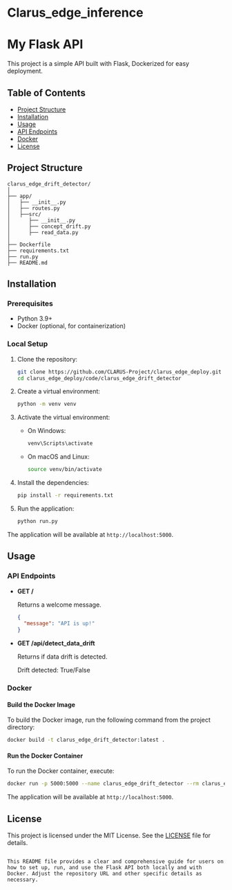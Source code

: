 # Clarus_edge_inference

# My Flask API

This project is a simple API built with Flask, Dockerized for easy deployment.

## Table of Contents

- [Project Structure](#project-structure)
- [Installation](#installation)
- [Usage](#usage)
- [API Endpoints](#api-endpoints)
- [Docker](#docker)
- [License](#license)

## Project Structure

```
clarus_edge_drift_detector/
│
├── app/
│   ├── __init__.py
│   ├── routes.py
│   ├──src/
│      ├── __init__.py
│      ├── concept_drift.py
│      ├── read_data.py
│
├── Dockerfile
├── requirements.txt
├── run.py
├── README.md
```

## Installation

### Prerequisites

- Python 3.9+
- Docker (optional, for containerization)

### Local Setup

1. Clone the repository:

   ```bash
   git clone https://github.com/CLARUS-Project/clarus_edge_deploy.git
   cd clarus_edge_deploy/code/clarus_edge_drift_detector
   ```

2. Create a virtual environment:

   ```bash
   python -m venv venv
   ```

3. Activate the virtual environment:

   - On Windows:

     ```bash
     venv\Scripts\activate
     ```

   - On macOS and Linux:

     ```bash
     source venv/bin/activate
     ```

4. Install the dependencies:

   ```bash
   pip install -r requirements.txt
   ```

5. Run the application:

   ```bash
   python run.py
   ```

The application will be available at `http://localhost:5000`.

## Usage

### API Endpoints

- **GET /**

  Returns a welcome message.

  ```json
  {
    "message": "API is up!"
  }
  ```

- **GET /api/detect_data_drift**

  Returns if data drift is detected.

  Drift detected: True/False
 

### Docker

#### Build the Docker Image

To build the Docker image, run the following command from the project directory:

```bash
docker build -t clarus_edge_drift_detector:latest .
```

#### Run the Docker Container

To run the Docker container, execute:

```bash
docker run -p 5000:5000 --name clarus_edge_drift_detector --rm clarus_edge_drift_detector:latest
```

The application will be available at `http://localhost:5000`.

## License

This project is licensed under the MIT License. See the [LICENSE](LICENSE) file for details.
```

This README file provides a clear and comprehensive guide for users on how to set up, run, and use the Flask API both locally and with Docker. Adjust the repository URL and other specific details as necessary.